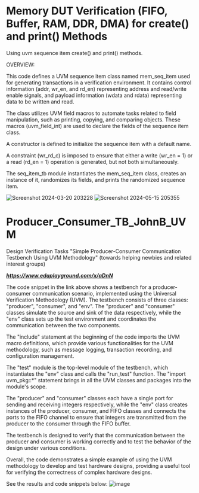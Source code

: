 # Memory DUT Verification (FIFO, Buffer, RAM, DDR, DMA) for create() and print() Methods
Using uvm sequence item create() and print() methods.

OVERVIEW:

This code defines a UVM sequence item class named mem_seq_item used for generating transactions in a verification environment. It contains control information (addr, wr_en, and rd_en) representing address and read/write enable signals, and payload information (wdata and rdata) representing data to be written and read.


The class utilizes UVM field macros to automate tasks related to field manipulation, such as printing, copying, and comparing objects. These macros (uvm_field_int) are used to declare the fields of the sequence item class.


A constructor is defined to initialize the sequence item with a default name.


A constraint (wr_rd_c) is imposed to ensure that either a write (wr_en = 1) or a read (rd_en = 1) operation is generated, but not both simultaneously.


The seq_item_tb module instantiates the mem_seq_item class, creates an instance of it, randomizes its fields, and prints the randomized sequence item.

![Screenshot 2024-03-20 203228](https://github.com/JohnBagshaw/UVM/assets/84130776/e21edcd6-df16-4ffe-8b6b-1172dc775af4)
![Screenshot 2024-05-15 205355](https://github.com/JohnBagshaw/UVM/assets/84130776/354fce06-3330-472b-aa0f-240cc5b87e81)


# Producer_Consumer_TB_JohnB_UVM
Design Verification Tasks
"Simple Producer-Consumer Communication Testbench Using UVM Methodology" (towards helping newbies and related interest groups)



***https://www.edaplayground.com/x/aDnN***



The code snippet in the link above shows a testbench for a producer-consumer communication scenario, implemented using the Universal Verification Methodology (UVM). The testbench consists of three classes: "producer", "consumer", and "env". The "producer" and "consumer" classes simulate the source and sink of the data respectively, while the "env" class sets up the test environment and coordinates the communication between the two components.



The "include" statement at the beginning of the code imports the UVM macro definitions, which provide various functionalities for the UVM methodology, such as message logging, transaction recording, and configuration management.



The "test" module is the top-level module of the testbench, which instantiates the "env" class and calls the "run_test" function. The "import uvm_pkg::*" statement brings in all the UVM classes and packages into the module's scope.



The "producer" and "consumer" classes each have a single port for sending and receiving integers respectively, while the "env" class creates instances of the producer, consumer, and FIFO classes and connects the ports to the FIFO channel to ensure that integers are transmitted from the producer to the consumer through the FIFO buffer.



The testbench is designed to verify that the communication between the producer and consumer is working correctly and to test the behavior of the design under various conditions.



Overall, the code demonstrates a simple example of using the UVM methodology to develop and test hardware designs, providing a useful tool for verifying the correctness of complex hardware designs.



See the results and code snippets below: 
![image](https://user-images.githubusercontent.com/84130776/236657199-e61c4fb0-5133-4e6e-9675-83d0c49d4750.png)
